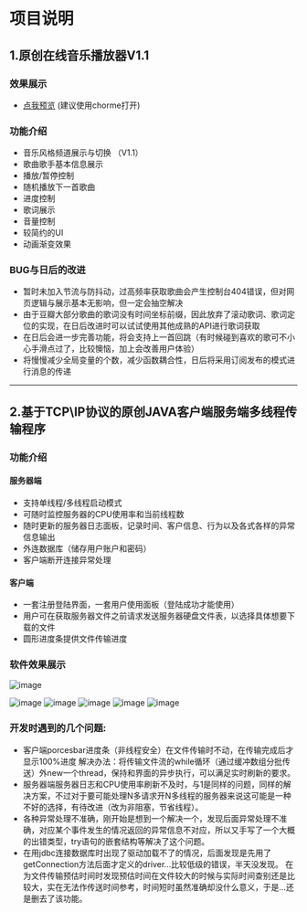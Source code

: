 # 项目说明
 ## 1.原创在线音乐播放器V1.1
### 效果展示
- [点我预览](https://a724877192.github.io/BackMoon/%E9%9F%B3%E4%B9%90%E6%92%AD%E6%94%BE%E5%99%A8/player.html)
(建议使用chorme打开)
### 功能介绍
- 音乐风格频道展示与切换 （V1.1）
- 歌曲歌手基本信息展示
- 播放/暂停控制
- 随机播放下一首歌曲
- 进度控制
- 歌词展示
- 音量控制
- 较简约的UI
- 动画渐变效果
### BUG与日后的改进

- 暂时未加入节流与防抖动，过高频率获取歌曲会产生控制台404错误，但对网页逻辑与展示基本无影响，但一定会抽空解决
- 由于豆瓣大部分歌曲的歌词没有时间坐标前缀，因此放弃了滚动歌词、歌词定位的实现，在日后改进时可以试试使用其他成熟的API进行歌词获取
- 在日后会进一步完善功能，将会支持上一首回跳（有时候碰到喜欢的歌可不小心手滑点过了，比较懊恼，加上会改善用户体验）
- 将慢慢减少全局变量的个数，减少函数耦合性，日后将采用订阅发布的模式进行消息的传递

****


## 2.基于TCP\IP协议的原创JAVA客户端服务端多线程传输程序
### 功能介绍
#### 服务器端
- 支持单线程/多线程启动模式
- 可随时监控服务器的CPU使用率和当前线程数
- 随时更新的服务器日志面板，记录时间、客户信息、行为以及各式各样的异常信息输出
- 外连数据库（储存用户账户和密码）
- 客户端断开连接异常处理

#### 客户端
- 一套注册登陆界面，一套用户使用面板（登陆成功才能使用）
- 用户可在获取服务器文件之前请求发送服务器硬盘文件表，以选择具体想要下载的文件
- 圆形进度条提供文件传输进度
  
### 软件效果展示
![image](http://m.qpic.cn/psb?/V10SJozt3XGS0C/PKQnJpudY1Ca8P9f*vtXGGhT9PkKtrCGwF8pdNZ9G*g!/b/dDIBAAAAAAAA&bo=awKqAQAAAAADB.A!&rf=viewer_4)

![image](http://m.qpic.cn/psb?/V10SJozt3XGS0C/5t8se0ArkezFV8Yk9Py4udn*N4rNz25dGShOugxcRhw!/b/dEABAAAAAAAA&bo=AwJ4AQAAAAADB1o!&rf=viewer_4)
![image](http://m.qpic.cn/psb?/V10SJozt3XGS0C/lxB0djblS1pfuwJ30PpvEALOwAldfffx*fsfvT5Oo30!/b/dDEBAAAAAAAA&bo=IwKdAQAAAAADF48!&rf=viewer_4)
![image](http://m.qpic.cn/psb?/V10SJozt3XGS0C/nfyldtIYYi65WvKrcKzFHeqRQAaXsaYAsfvv2wOzywo!/b/dDABAAAAAAAA&bo=cwJ3AQAAAAADJwU!&rf=viewer_4)
![image](http://m.qpic.cn/psb?/V10SJozt3XGS0C/cH58KL02U19buKBnGJ7DMwseWZmS*8LB*rdrtZSlcDE!/b/dAgBAAAAAAAA&bo=1QIGAgAAAAADN8E!&rf=viewer_4)
![image](http://m.qpic.cn/psb?/V10SJozt3XGS0C/WJd8m3vdfGoX7vhZXlG3aCg.TkHBPHcys7SeUA41Wxo!/b/dAgBAAAAAAAA&bo=PQLpAQAAAAADJ9U!&rf=viewer_4)
### 开发时遇到的几个问题:
- 客户端porcesbar进度条（非线程安全）在文件传输时不动，在传输完成后才显示100%进度   解决办法：将传输文件流的while循环（通过缓冲数组分批传送）外new一个thread，保持和界面的异步执行，可以满足实时刷新的要求。
- 服务器端服务器日志和CPU使用率刷新不及时，与1是同样的问题，同样的解决方案，不过对于要可能处理N多请求开N多线程的服务器来说这可能是一种不好的选择，有待改进（改为非阻塞，节省线程）。
- 各种异常处理不准确，刚开始是想到一个解决一个，发现后面异常处理不准确，对应某个事件发生的情况返回的异常信息不对应，所以又手写了一个大概的出错类型，try语句的嵌套结构等解决了这个问题。
- 在用jdbc连接数据库时出现了驱动加载不了的情况，后面发现是先用了getConnection方法后面才定义的driver...比较低级的错误，半天没发现。
在为文件传输预估时间时发现预估时间在文件较大的时候与实际时间查别还是比较大，实在无法作传送时间参考，时间短时虽然准确却没什么意义，于是...还是删去了该功能。 
